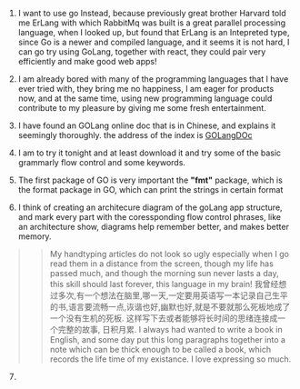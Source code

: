 1. I want to use go Instead, because previously great brother Harvard told me ErLang with which RabbitMq was built is a great parallel
processing language, when I looked up, but found that ErLang is an Intepreted type, since Go is a newer and compiled language, and it seems 
it is not hard, I can go try using GoLang, together with react, they could pair very efficiently and make good web apps!

2. I am already bored with many of the programming languages that I have ever tried with, they bring me no happiness, I am eager for products
now, and at the same time, using new programming language could contribute to my pleasure by giving me some fresh entertainment.

3. I have found an GOLang online doc that is in Chinese, and explains it seemingly thoroughly. the address of the index is
[GOLangDOc](http://c.biancheng.net/golang/concurrent/)
4. I am to try it tonight and at least download it and try some of the basic grammarly flow control and some keywords.
5. The first package of GO is very important the **"fmt"** package, which is the format package in GO, which can print the strings in certain format

6. I think of creating an architecure diagram of the goLang app structure, and mark every part with the coressponding flow control phrases, like an architecture show, diagrams help remember better, and makes better memory.

>> My handtyping articles do not look so ugly especially when I go read them in a distance from the screen, though my life has passed much, and though the morning sun never lasts a day, this skill should last forever, this language in my brain!
>> 我曾经想过多次,有一个想法在脑里,哪一天,一定要用英语写一本记录自己生平的书,语言要流畅一点,诙谐也好,幽默也好,就是不要就那么死板地成了一个没有生机的死板. 这样写下去或者能够将长时间的思绪连接成一个完整的故事, 日积月累.
>> I always had wanted to write a book in English, and some day put this long paragraphs together into a note which can be thick enough to be called a book, which records the life time of my existance. I love expressing so much.

7. 
